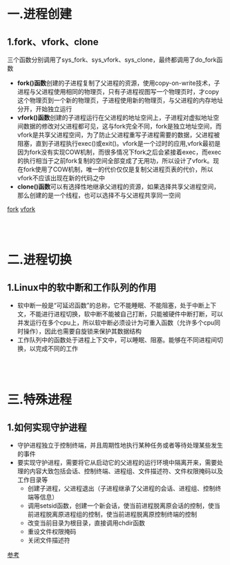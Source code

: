 # 一.进程创建

## 1.fork、vfork、clone

三个函数分别调用了sys_fork、sys_vfork、sys_clone，最终都调用了do_fork函数

* **fork()函数**创建的子进程复制了父进程的资源，使用copy-on-write技术，子进程与父进程使用相同的物理页，只有子进程视图写一个物理页时，才copy这个物理页到一个新的物理页，子进程使用新的物理页，与父进程的内存地址分开，开始独立运行
* **vfork()函数**创建的子进程运行在父进程的地址空间上，子进程对虚拟地址空间数据的修改对父进程都可见，这与fork完全不同，fork是独立地址空间，而vfork是共享父进程空间，为了防止父进程重写子进程需要的数据，父进程被阻塞，直到子进程执行exec()或exit()。vfork是一个过时的应用,vfork最初是因为fork没有实现COW机制，而很多情况下fork之后会紧接着exec，而exec的执行相当于之前fork复制的空间全部变成了无用功，所以设计了vfork。现在fork使用了COW机制，唯一的代价仅仅是复制父进程页表的代价，所以vfork不应该出现在新的代码之中
* **clone()函数**可以有选择性地继承父进程的资源，如果选择共享父进程空间，那么创建的是一个线程，也可以选择不与父进程共享同一空间

[fork](https://github.com/arkingc/note/blob/master/%E6%93%8D%E4%BD%9C%E7%B3%BB%E7%BB%9F/UNIX%E7%8E%AF%E5%A2%83%E9%AB%98%E7%BA%A7%E7%BC%96%E7%A8%8B.md#21-fork)
[vfork](https://github.com/arkingc/note/blob/master/%E6%93%8D%E4%BD%9C%E7%B3%BB%E7%BB%9F/UNIX%E7%8E%AF%E5%A2%83%E9%AB%98%E7%BA%A7%E7%BC%96%E7%A8%8B.md#22-vfork)

<br>
<br>

# 二.进程切换

## 1.Linux中的软中断和工作队列的作用

* 软中断一般是“可延迟函数”的总称，它不能睡眠、不能阻塞，处于中断上下文，不能进行进程切换，软中断不能被自己打断，只能被硬件中断打断，可以并发运行在多个cpu上，所以软中断必须设计为可重入函数（允许多个cpu同时操作），因此也需要自旋锁来保护其数据结构
* 工作队列中的函数处于进程上下文中，可以睡眠、阻塞。能够在不同进程间切换，以完成不同的工作

<br>
<br>

# 三.特殊进程

## 1.如何实现守护进程

* 守护进程独立于控制终端，并且周期性地执行某种任务或者等待处理某些发生的事件
* 要实现守护进程，需要将它从启动它的父进程的运行环境中隔离开来，需要处理的内容大致包括会话、控制终端、进程组、文件描述符、文件权限掩码以及工作目录等
    - 创建子进程，父进程退出（子进程继承了父进程的会话、进程组、控制终端等信息）
    - 调用setsid函数，创建一个新会话，使当前进程脱离原会话的控制，使当前进程脱离原进程组的控制，使当前进程脱离原控制终端的控制
    - 改变当前目录为根目录，直接调用chdir函数
    - 重设文件权限掩码
    - 关闭文件描述符

[参考](http://alfred-sun.github.io/blog/2015/06/18/daemon-implementation/)
